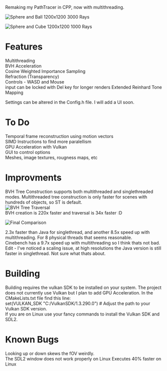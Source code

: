 Remaking my PathTracer in CPP, now with multithreading.  

![Sphere and Ball 1200x1200 3000 Rays](https://github.com/user-attachments/assets/9baaec98-af83-4689-a435-b15d295d222f)

![Sphere and Cube 1200x1200 1000 Rays](https://github.com/user-attachments/assets/8d32a8b7-7f5e-43c1-8ebc-9327847c217a)

# Features  
Multithreading  
BVH Acceleration  
Cosine Weighted Importance Sampling  
Refraction (Transparency)  
Controls - WASD and Mouse  
  input can be locked with Del key for longer renders
Extended Reinhard Tone Mapping

Settings can be altered in the Config.h file. I will add a UI soon.

# To Do  
Temporal frame reconstruction using motion vectors  
SIMD Instructions to find more paralellism  
GPU Acceleration with Vulkan  
GUI to control options  
Meshes, image textures, rougness maps, etc  

# Improvments
BVH Tree Construction supports both multithreaded and singlethreaded modes. Multithreaded tree construction is only faster for scenes with hundreds of objects, so ST is default.  
![BVH Tree Traversal](https://github.com/user-attachments/assets/e06606b0-830a-4ddc-aae1-cfbb3a9738b1)  
BVH creation is 220x faster and traversal is 34x faster :D  

![Final Comparison](https://github.com/user-attachments/assets/3e9d3384-3d5c-4127-9571-634cd8c5d133)  

2.3x faster than Java for singlethread, and another 8.5x speed up with multithreading. For 8 physical threads that seems reasonable.  
Cinebench has a 9.7x speed up with multithreading so I think thats not bad.  
Edit - I've noticed a scaling issue, at high resolutions the Java version is still faster in singlethread. Not sure what thats about.

# Building  
Building requires the vulkan SDK to be installed on your system. The project does not currently use Vulkan but I plan to add GPU Acceleration. In the CMakeLists.txt file find this line:  
set(VULKAN_SDK "C:/VulkanSDK/1.3.290.0")  # Adjust the path to your Vulkan SDK version.  
If you are on Linux use your fancy commands to install the Vulkan SDK and SDL2.  

# Known Bugs  
Looking up or down skews the fOV weirdly.  
The SDL2 window does not work properly on Linux
Executes 40% faster on Linux
